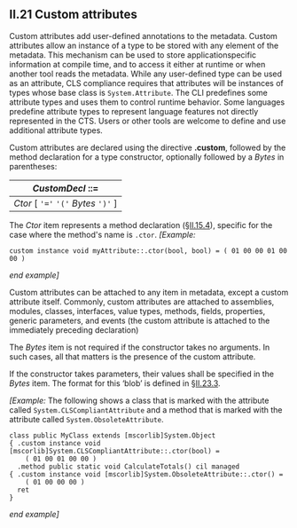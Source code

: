 ## II.21 Custom attributes

Custom attributes add user-defined annotations to the metadata. Custom attributes allow an instance of a type to be stored with any element of the metadata. This mechanism can be used to store applicationspecific information at compile time, and to access it either at runtime or when another tool reads the metadata. While any user-defined type can be used as an attribute, CLS compliance requires that attributes will be instances of types whose base class is `System.Attribute`. The CLI predefines some attribute types and uses them to control runtime behavior. Some languages predefine attribute types to represent language features not directly represented in the CTS. Users or other tools are welcome to define and use additional attribute types.

Custom attributes are declared using the directive **.custom**, followed by the method declaration for a type constructor, optionally followed by a _Bytes_ in parentheses:

 | _CustomDecl_ ::=
 | ----
 | _Ctor_ [ `'='` `'('` _Bytes_ `')'` ]

The _Ctor_ item represents a method declaration (§[II.15.4](#todo-missing-hyperlink)), specific for the case where the method's name is `.ctor`. _[Example:_

 ```ilasm
 custom instance void myAttribute::.ctor(bool, bool) = ( 01 00 00 01 00 00 )
 ```

_end example]_

Custom attributes can be attached to any item in metadata, except a custom attribute itself. Commonly, custom attributes are attached to assemblies, modules, classes, interfaces, value types, methods, fields, properties, generic parameters, and events (the custom attribute is attached to the immediately preceding declaration)

The _Bytes_ item is not required if the constructor takes no arguments. In such cases, all that matters is the presence of the custom attribute.

If the constructor takes parameters, their values shall be specified in the _Bytes_ item. The format for this ‘blob’ is defined in §[II.23.3](#todo-missing-hyperlink).

_[Example:_ The following shows a class that is marked with the attribute called `System.CLSCompliantAttribute` and a method that is marked with the attribute called `System.ObsoleteAttribute`.

 ```ilasm
 class public MyClass extends [mscorlib]System.Object
 { .custom instance void [mscorlib]System.CLSCompliantAttribute::.ctor(bool) =
     ( 01 00 01 00 00 )
   .method public static void CalculateTotals() cil managed
 { .custom instance void [mscorlib]System.ObsoleteAttribute::.ctor() =
     ( 01 00 00 00 )
   ret
 }
 ```

_end example]_
